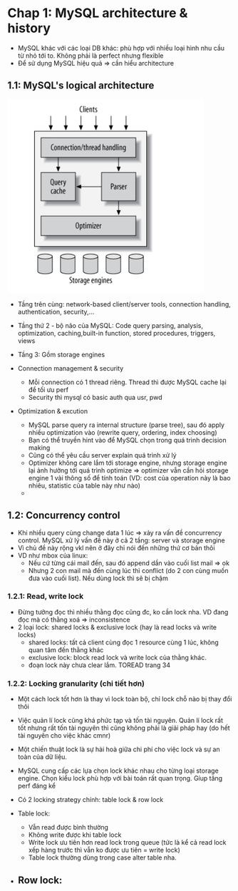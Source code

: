 # Chap 1: MySQL architecture & history
- MySQL khác với các loại DB khác: phù hợp với nhiều loại hình nhu cầu từ nhỏ tới to. Không phải là perfect nhưng flexible
- Để sử dụng MySQL hiệu quả => cần hiểu architecture
## 1.1: MySQL's logical architecture
![](images/highpefmysql-01-architecture.png)
- Tầng trên cùng: network-based client/server tools, connection handling, authentication, security,...
- Tầng thứ 2 - bộ não của MySQL: Code query parsing, analysis, optimization, caching,built-in function, stored procedures, triggers, views
- Tầng 3: Gồm storage engines

- Connection management & security
    - Mỗi connection có 1 thread riêng. Thread thì được MySQL cache lại để tối ưu perf
    - Security thì mysql có basic auth qua usr, pwd
- Optimization & excution
    - MySQL parse query ra internal structure (parse tree), sau đó apply nhiều optimization vào (rewrite query, ordering, index choosing)
    - Bạn có thể truyền hint vào để MySQL chọn trong quá trình decision making
    - Cũng có thể yêu cầu server explain quá trình xử lý
    - Optimizer không care lắm tới storage engine, nhưng storage engine lại ảnh hưởng tới quá trình optimize => optimizer vẫn cần hỏi storage engine 1 vài thông số để tính toán (VD: cost của operation này là bao nhiêu, statistic của table này như nào)
    - 

## 1.2: Concurrency control
- Khi nhiều query cùng change data 1 lúc => xảy ra vấn đề concurrency control. MySQL xử lý vấn đề này ở cả 2 tầng: server và storage engine
- Vì chủ đề này rộng vkl nên ở đây chỉ nói đến những thứ cơ bản thôi
- VD như mbox của linux:
    - Nếu cứ từng cái mail đến, sau đó append dần vào cuối list mail => ok
    - Nhưng 2 con mail mà đến cùng lúc thì conflict (do 2 con cùng muốn đưa vào cuối list). Nếu dùng lock thì sẽ bị chậm

### 1.2.1: Read, write lock
- Đừng tưởng đọc thì nhiều thằng đọc cũng đc, ko cần lock nha. VD đang đọc mà có thằng xoá => inconsistence
- 2 loại lock: shared locks & exclusive lock (hay là read locks và write locks)
    - shared locks: tất cả client cùng đọc 1 resource cùng 1 lúc, không quan tâm đến thằng khác
    - exclusive lock: block read lock và write lock của thằng khác.
    - đoạn lock này chưa clear lắm. TOREAD trang 34

### 1.2.2: Locking granularity (chi tiết hơn)
- Một cách lock tốt hơn là thay vì lock toàn bộ, chỉ lock chỗ nào bị thay đổi thôi
- Việc quản lí lock cũng khá phức tạp và tốn tài nguyên. Quản lí lock rất tốt nhưng rất tốn tài nguyên thì cũng không phải là giải pháp hay (do hết tài nguyên cho việc khác cmnr)
- Một chiến thuật lock là sự hài hoà giữa chi phí cho việc lock và sự an toàn của dữ liệu. 
- MySQL cung cấp các lựa chọn lock khác nhau cho từng loại storage engine. Chọn kiểu lock phù hợp với bài toán rất quan trọng. Gíup tăng perf đáng kể
- Có 2 locking strategy chính: table lock & row lock

- Table lock:
    - Vẫn read được bình thường
    - Không write được khi table lock
    - Write lock ưu tiên hơn read lock trong queue (tức là kể cả read lock xếp hàng trước thì vẫn ko được ưu tiên = write lock)
    - Table lock thường dùng trong case alter table nha.
- Row lock:
    - 

